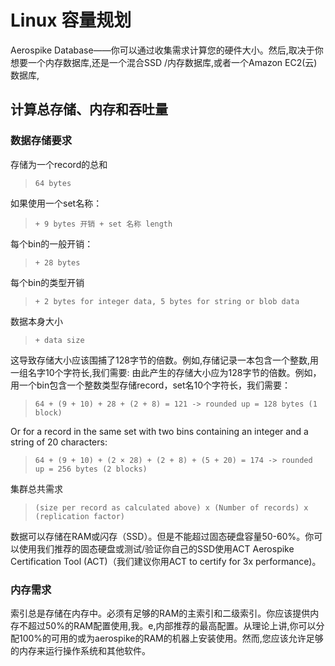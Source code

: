 # Linux 容量规划

 Aerospike Database——你可以通过收集需求计算您的硬件大小。然后,取决于你想要一个内存数据库,还是一个混合SSD /内存数据库,或者一个Amazon EC2(云)数据库,

## 计算总存储、内存和吞吐量

### 数据存储要求

存储为一个record的总和
>```64 bytes```

如果使用一个set名称：

>```+ 9 bytes 开销 + set 名称 length```

每个bin的一般开销：

>```+ 28 bytes```

每个bin的类型开销

>```+ 2 bytes for integer data, 5 bytes for string or blob data```

数据本身大小

>```+ data size```



这导致存储大小应该围捕了128字节的倍数。例如,存储记录一本包含一个整数,用一组名字10个字符长,我们需要:
由此产生的存储大小应为128字节的倍数。例如，用一个bin包含一个整数类型存储record，set名10个字符长，我们需要：

>```64 + (9 + 10) + 28 + (2 + 8) = 121 -> rounded up = 128 bytes (1 block)```

Or for a record in the same set with two bins containing an integer and a string of 20 characters:

>```64 + (9 + 10) + (2 × 28) + (2 + 8) + (5 + 20) = 174 -> rounded up = 256 bytes (2 blocks)```

集群总共需求

>```(size per record as calculated above) x (Number of records) x (replication factor)```

数据可以存储在RAM或闪存（SSD）。但是不能超过固态硬盘容量50-60%。你可以使用我们推荐的固态硬盘或测试/验证你自己的SSD使用ACT Aerospike Certification Tool (ACT)（我们建议你用ACT to certify for 3x performance)。



### 内存需求

索引总是存储在内存中。必须有足够的RAM的主索引和二级索引。你应该提供内存不超过50%的RAM配置使用,我。e,内部推荐的最高配置。从理论上讲,你可以分配100%的可用的或为aerospike的RAM的机器上安装使用。然而,您应该允许足够的内存来运行操作系统和其他软件。















